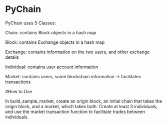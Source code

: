 # PyChain

PyChain uses 5 Classes:

Chain: contains Block objects in a hash map

Block: contains Exchange objects in a hash map

Exchange: contains information on the two users, and other exchange details

Individual: contains user account information

Market: contains users, some blockchain information -> facilitates transactions

#How to Use

In build_sample_market, create an origin block, an initial chain that takes the origin block, and a market, which takes both. 
Create at least 3 individuals, and use the market transaction function to facilitate trades between individuals.
